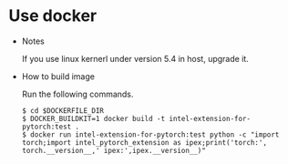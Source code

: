 # Use docker

* Notes

  If you use linux kernerl under version 5.4 in host, upgrade it.

* How to build image

  Run the following commands.

  ```console
  $ cd $DOCKERFILE_DIR
  $ DOCKER_BUILDKIT=1 docker build -t intel-extension-for-pytorch:test .
  $ docker run intel-extension-for-pytorch:test python -c "import torch;import intel_pytorch_extension as ipex;print('torch:', torch.__version__,' ipex:',ipex.__version__)"
  ```
